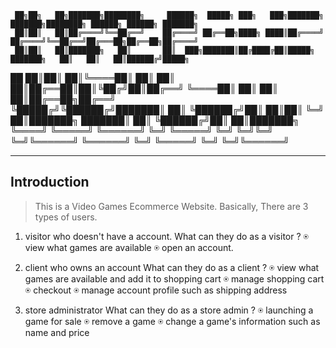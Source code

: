 
     ██╗██╗   ██╗███████╗████████╗     ██████╗  █████╗ ███╗   ███╗███████╗    ███████╗████████╗ ██████╗ ██████╗ ███████╗
     ██║██║   ██║██╔════╝╚══██╔══╝    ██╔════╝ ██╔══██╗████╗ ████║██╔════╝    ██╔════╝╚══██╔══╝██╔═══██╗██╔══██╗██╔════╝
     ██║██║   ██║███████╗   ██║       ██║  ███╗███████║██╔████╔██║█████╗      ███████╗   ██║   ██║   ██║██████╔╝█████╗  
██   ██║██║   ██║╚════██║   ██║       ██║   ██║██╔══██║██║╚██╔╝██║██╔══╝      ╚════██║   ██║   ██║   ██║██╔══██╗██╔══╝  
╚█████╔╝╚██████╔╝███████║   ██║       ╚██████╔╝██║  ██║██║ ╚═╝ ██║███████╗    ███████║   ██║   ╚██████╔╝██║  ██║███████╗
 ╚════╝  ╚═════╝ ╚══════╝   ╚═╝        ╚═════╝ ╚═╝  ╚═╝╚═╝     ╚═╝╚══════╝    ╚══════╝   ╚═╝    ╚═════╝ ╚═╝  ╚═╝╚══════╝
_________________________________________________________________________________________________________________________                                                                                                                        

## Introduction

>This is a Video Games Ecommerce Website. Basically, There are 3 types of users.

1. visitor who doesn't have a account.
What can they do as a visitor ?
⍟ view what games are available
⍟ open an account.

2. client who owns an account
What can they do as a client ?
⍟ view what games are available and add it to shopping cart
⍟ manage shopping cart
⍟ checkout
⍟ manage account profile such as shipping address

3. store administrator
What can they do as a store admin ?
⍟ launching a game for sale
⍟ remove a game
⍟ change a game's information such as name and price